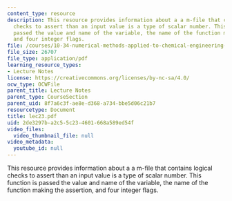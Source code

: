 ```yaml
---
content_type: resource
description: This resource provides information about a a m-file that contains logical
  checks to assert than an input value is a type of scalar number. This function is
  passed the value and name of the variable, the name of the function making the assertion,
  and four integer flags.
file: /courses/10-34-numerical-methods-applied-to-chemical-engineering-fall-2005/2de3297ba2c55c234601668a589ed54f_lec23.pdf
file_size: 26707
file_type: application/pdf
learning_resource_types:
- Lecture Notes
license: https://creativecommons.org/licenses/by-nc-sa/4.0/
ocw_type: OCWFile
parent_title: Lecture Notes
parent_type: CourseSection
parent_uid: 8f7a6c3f-ae8e-d368-a734-bbe5d06c21b7
resourcetype: Document
title: lec23.pdf
uid: 2de3297b-a2c5-5c23-4601-668a589ed54f
video_files:
  video_thumbnail_file: null
video_metadata:
  youtube_id: null
---
```

This resource provides information about a a m-file that contains logical checks to assert than an input value is a type of scalar number. This function is passed the value and name of the variable, the name of the function making the assertion, and four integer flags.